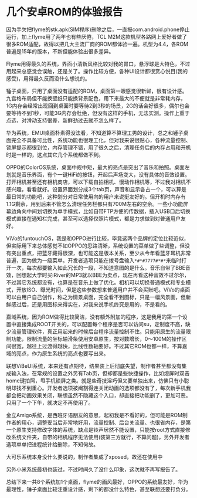 几个安卓ROM的体验报告
====
因为手欠把flyme的stk.apk(SIM程序)删除之后，一直报com.android.phone停止运行，加上flyme用了两年也有些厌倦，TCL M2M这款机型各路网上爱好者做了很多ROM适配，故得以把几大主流厂商的ROM都体验一遍。机型为4.4，各ROM普遍是15年的版本，不新但能体验出很多差异。

Flyme用得最久的系统，界面小清新风格比较对我的胃口，悬浮球是大特色，不过用起来总感觉会误触，还是关了。操作比较方便，各种UI设计都很赏心悦目(我的感受)，用得最久反而没什么想说的。

锤子桌面，只用了桌面没有适配的ROM，桌面第一眼感觉很新鲜，很有设计感。九宫格布局但不能换壁纸只能换背景配色，用下来最大的不便就是非常耗内存，1G内存会经常出现回到桌面时要等待2到3秒的场景，2G的话会好很多，偶尔也会要等待不到1秒，可能3G内存会杜绝，但没有这样的手机，无法实测。操作上重于点选，对滑动支持很差，新鲜劲过去就不怎么样了。

华为系统，EMUI桌面朴素得没法看，不知道算不算理工男的设计，总之和锤子桌面完全不具备可比性，系统功能也很理工化，但对我来说很贴心，各种流量控制、锁屏提示都很到位，内存管理不错，用了很久之后，清理任务后的内存占用和开机时是一样的，这点其它几个系统都做不到。

OPPO的ColorOS系统，桌面中规中矩，最大的亮点是突出了音乐和拍照。桌面左划就是音乐界面，有个一键HiFi的按钮，开起后声场变大，没有具体的音效设置。打开相机甚至还有相机商店，可以下载自拍相机、慢动作相机等，不过我对相机不感兴趣，看看就好。设置界面划分成3个tab页，声音和显示各占一个，可以算是最日常的功能吧，这种划分对日常使用向的用户来说挺友好的。但开机时内存有1.1G剩余，用到后来不管怎么清理任务栏都只有700M左右的空余。一些小功能屏幕边角向中间划切换为单手模式，比如自带FTP方便的传数据，插入USB口后切换模式直接在通知栏完成，甚至可以选择仅照片模式，都是力求做到对普通用户友好。

ViVo的funtouchOS，我是和OPPO进行比较，毕竟这两个品牌的定位比较近似，但实际用下来总体感觉不如OPPO的思路清晰，系统设置的菜单做了些调整，但没有突出重点，把蓝牙藏得很深，也可能这是版本关系，至少从今年看蓝牙耳机非常普遍，因为做为一级菜单。开发者选项只能在拨号盘输入`*#*#7777#*#*`来临时打开一次，每次都要输入如此冗长的一段，不知道意图的是什么。音乐自带了BBE音效，回想起大学时买iRiver的MP3就以BBE为卖点，现在再看这种音效不过尔尔，不过其它系统都没有，也算是在音乐上做了优化。相机可以切换普通模式和专业模式，开放ISO、曝光时间，但是这些参数想来普通用户并不会买账吧。ViVo的桌面可以由用户自己创作，称之为情景桌面，完全看不到图标，只是一幅风景画，但新鲜感过后，还是用图标来得实在，对我来说手机终究是用的，不是看的。

嘉域系统，因为ROM做得比较简洁，没有额外附加的程序，这是我用的第一个设置中直接集成ROOT开关的，可以配置每个程序是否可以访问su，定制度不高，缺少流量管理软件，真正用起来的时候后台程序流量控制不住。只能用原生的流量限制功能，限制流量的坐标轴滑条使用安卓原生，按对数增长，0～100M的操作区间很宽，越往上过渡得越快，比线性数轴要好。不过其它ROM也都一样，不算嘉域的亮点，作为原生系统的亮点也要写出来。

联想ViBeUI系统，本来还有点期待，结果装上后彻底失望，制作者甚至都没有集成输入法，在常规的设置之外另有Tab页，但却都是些快捷操作，比如熄屏时双击home键拍照，甩手机锁屏之类。就是些奇技淫巧但又要单独出来，仿佛只有小聪明却找不到重心。开发者选项被阉割得连关闭动画的选项都没有了，每次新手机我都会把动画效果关闭，联想虽然不隐藏这个入口，却直接把功能删了，更加可恶。只用了一个下午，就决定不再使用了。

金立Amigo系统，是西班牙语朋友的意思，起初我是不看好的，但可能是ROM制作者的用心，调整妥当后非常地好用，流量控制、后台关流量、也很省内存，是第一个原生支持修改字体的系统，缺点是铃声居然不能设置，只能按root方式直接修改系统文件夹，自带的相机程序无法使用(装第三方就行，不算问题)，另外开发者选项单单把进程统计给删除，不知何故。

大可乐系统本身没什么要说的，制作者集成了xposed，故还在使用中

另外小米系统最初也装过，不过时间久了没什么印象，这次就不再写报告了。

总结下来一共8个系统加1个桌面，flyme的画风最好，OPPO的系统最友好，华为最理性，锤子桌面比较注重设计感，剩下的都没什么特色，甚至联想还要打负分。